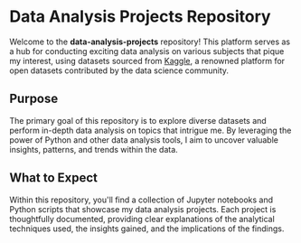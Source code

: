 # Data Analysis Projects Repository

Welcome to the **data-analysis-projects** repository! This platform serves as a hub for conducting exciting data analysis on various subjects that pique my interest, using datasets sourced from [Kaggle](https://www.kaggle.com/), a renowned platform for open datasets contributed by the data science community.

## Purpose

The primary goal of this repository is to explore diverse datasets and perform in-depth data analysis on topics that intrigue me. By leveraging the power of Python and other data analysis tools, I aim to uncover valuable insights, patterns, and trends within the data.

## What to Expect

Within this repository, you'll find a collection of Jupyter notebooks and Python scripts that showcase my data analysis projects. Each project is thoughtfully documented, providing clear explanations of the analytical techniques used, the insights gained, and the implications of the findings.
